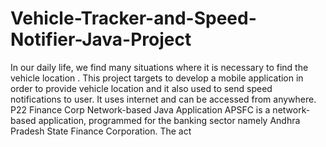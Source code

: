 # Vehicle-Tracker-and-Speed-Notifier-Java-Project
In our daily life, we find many situations where it is necessary to find the vehicle location . This project targets to develop a mobile application in order to  provide vehicle location and it also used to send speed notifications to user. It uses internet and can be accessed from anywhere. P22 Finance Corp Network-based Java  Application APSFC is a network-based application, programmed for the banking sector namely Andhra Pradesh State Finance Corporation. The act
